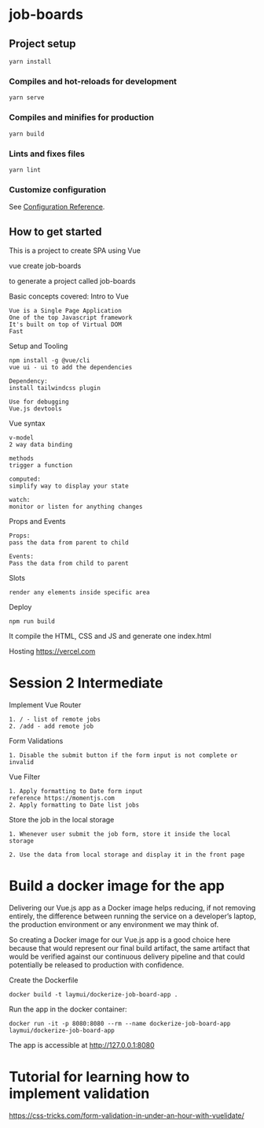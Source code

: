 # job-boards

## Project setup
```
yarn install
```

### Compiles and hot-reloads for development
```
yarn serve
```

### Compiles and minifies for production
```
yarn build
```

### Lints and fixes files
```
yarn lint
```

### Customize configuration
See [Configuration Reference](https://cli.vuejs.org/config/).


## How to get started ##
This is a project to create SPA using Vue

vue create job-boards

to generate a project called job-boards

Basic concepts covered:
Intro to Vue
```
Vue is a Single Page Application
One of the top Javascript framework
It's built on top of Virtual DOM
Fast
```

Setup and Tooling
```
npm install -g @vue/cli
vue ui - ui to add the dependencies

Dependency: 
install tailwindcss plugin

Use for debugging
Vue.js devtools
```

Vue syntax
```
v-model
2 way data binding

methods
trigger a function

computed:
simplify way to display your state

watch:
monitor or listen for anything changes
```

Props and Events
```
Props:
pass the data from parent to child

Events:
Pass the data from child to parent
```

Slots
```
render any elements inside specific area
```

Deploy
```
npm run build
```
It compile the HTML, CSS and JS and generate one index.html

Hosting
https://vercel.com


# Session 2 Intermediate
 Implement Vue Router
 ```
 1. / - list of remote jobs
 2. /add - add remote job
```
 Form Validations
 ```
 1. Disable the submit button if the form input is not complete or invalid
```

Vue Filter
```
1. Apply formatting to Date form input 
reference https://momentjs.com
2. Apply formatting to Date list jobs
```
Store the job in the local storage
```
1. Whenever user submit the job form, store it inside the local storage

2. Use the data from local storage and display it in the front page
```

# Build a docker image for the app

Delivering our Vue.js app as a Docker image helps reducing, 
if not removing entirely, the difference between running the service on a developer’s laptop, the production environment or any environment we may think of.

So creating a Docker image for our Vue.js app is a good choice here because that would represent our final build artifact, the same artifact that would be verified against our continuous delivery pipeline and that could potentially be released to production with confidence.

Create the Dockerfile
```
docker build -t laymui/dockerize-job-board-app .
```
Run the app in the docker container:
```
docker run -it -p 8080:8080 --rm --name dockerize-job-board-app laymui/dockerize-job-board-app 
```
The app is accessible at
http://127.0.0.1:8080

# Tutorial for learning how to implement validation 
https://css-tricks.com/form-validation-in-under-an-hour-with-vuelidate/